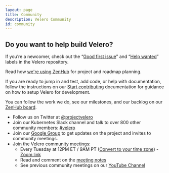 ```yaml
---
layout: page
title: Community
description: Velero Community
id: community
---
```

## Do you want to help build Velero?

If you’re a newcomer, check out the “[Good first issue](https://github.com/vmware-tanzu/velero/issues?q=is%3Aopen+is%3Aissue+label%3A%22Good+first+issue%22)” and “[Help wanted](https://github.com/vmware-tanzu/velero/issues?utf8=%E2%9C%93&q=is%3Aopen+is%3Aissue+label%3A%22Help+wanted%22+)” labels in the Velero repository.

Read how [we're using ZenHub](https://velero.io/docs/main/zenhub) for project and roadmap planning.

If you are ready to jump in and test, add code, or help with documentation, follow the instructions on our [Start contributing](https://velero.io/docs/main/start-contributing/) documentation for guidance on how to setup Velero for development.


You can follow the work we do, see our milestones, and our backlog on our [ZenHub board](https://app.zenhub.com/workspace/o/vmware-tanzu/velero/boards?filterLogic=all&repos=99143276).

* Follow us on Twitter at [@projectvelero](https://twitter.com/projectvelero)
* Join our Kubernetes Slack channel and talk to over 800 other community members: [#velero](https://kubernetes.slack.com/messages/velero)
* Join our [Google Group](https://groups.google.com/forum/#!forum/projectvelero) to get updates on the project and invites to community meetings.
* Join the Velero community meetings:
  * Every Tuesday at 12PM ET / 9AM PT ([Convert to your time zone](http://www.thetimezoneconverter.com/?t=09:00&tz=PT%20%28Pacific%20Time%29)) - [Zoom link](https://vmware.zoom.us/j/551441444)
  * Read and comment on the [meeting notes](https://hackmd.io/Jq6F5zqZR7S80CeDWUklkA?view)
  * See previous community meetings on our [YouTube Channel](https://www.youtube.com/playlist?list=PL7bmigfV0EqQRysvqvqOtRNk4L5S7uqwM)
